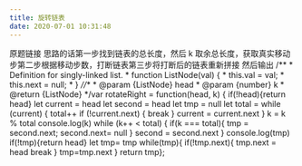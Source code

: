 ```yaml
---
title: 旋转链表
date: 2020-07-01 10:31:48
---
```


原题链接 思路的话第一步找到链表的总长度，然后 k 取余总长度，获取真实移动步第二步根据移动步数，打断链表第三步将打断后的链表重新拼接 然后输出 /** * Definition for singly-linked list. * function ListNode(val) { * this.val = val; * this.next = null; * } *//** * @param {ListNode} head * @param {number} k * @return {ListNode} */var rotateRight = function(head, k) { if(!head){return head} let current = head let second = head let tmp = null let total =  while (current) { total++ if (!current.next) { break } current = current.next } k = k % total console.log(k) while (k++ < total) { if(k === total){ tmp = second.next; second.next= null } second = second.next } console.log(tmp) if(!tmp){return head} let tmp= tmp while(tmp){ if(!tmp.next){ tmp.next = head break } tmp=tmp.next } return tmp};
